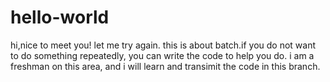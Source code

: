 # hello-world
hi,nice to meet you!
let me try again.
this is about batch.if you do not want to do something repeatedly, you can write the code to help you do. 
i am a freshman on this area, and i will learn and transimit the code in this branch.
